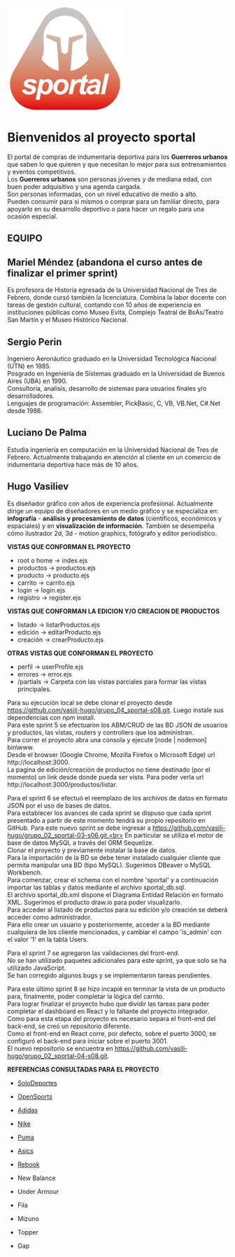 ![Logo](https://github.com/vasili-hugo/grupo_02_sportal/blob/master/public/imgs/sportal_logo_000.png)

# Bienvenidos al proyecto sportal

El portal de compras de indumentaria deportiva para los **Guerreros urbanos** que saben lo que quieren y que necesitan lo mejor para sus entrenamientos y eventos competitivos.</br>
Los **Guerreros urbanos** son personas jóvenes y de mediana edad, con buen poder adquisitivo y una agenda cargada.</br>
Son personas informadas, con un nivel educativo de medio a alto.</br>
Pueden consumir para si mismos o comprar para un familiar directo, para apoyarlo en su desarrollo deportivo o para hacer un regalo para una ocasión especial.


**EQUIPO**
--------------------------

## Mariel Méndez (abandona el curso antes de finalizar el primer sprint)
Es profesora de Historia egresada de la Universidad Nacional de Tres de Febrero, donde cursó también la licenciatura. Combina la labor docente con tareas de gestión cultural, contando con 10 años de experiencia en instituciones públicas como Museo Evita, Complejo Teatral de BsAs/Teatro San Martín y el Museo Histórico Nacional. 

## Sergio Perin
Ingeniero Aeronáutico graduado en la Universidad Tecnológica Nacional (UTN) en 1985.</br>
Posgrado en Ingeniería de Sistemas graduado en la Universidad de Buenos Aires (UBA) en 1990.</br>
Consultoria, analisis, desarrollo de sistemas para usuarios finales y/o desarrolladores.</br>
Lenguajes de programación: Assembler, PickBasic, C, VB, VB.Net, C#.Net desde 1986.

## Luciano De Palma
Estudia ingeniería en computación en la Universidad Nacional de Tres de Febrero.
Actualmente trabajando en atención al cliente en un comercio de indumentaria deportiva hace más de 10 años.

## Hugo Vasiliev
Es diseñador gráfico con años de experiencia profesional. Actualmente dirige un equipo de diseñadores en un medio gráfico y se especializa en: **infografía** -  **análisis y procesamiento de datos** (científicos, económicos y espaciales) y en **visualización de información**.  También se desempeña cómo ilustrador 2d, 3d - motion graphics, fotógrafo y editor periodístico.


**VISTAS QUE CONFORMAN EL PROYECTO**

- root o home -> index.ejs<br>
- productos   -> productos.ejs<br>
- producto    -> producto.ejs<br>
- carrito     -> carrito.ejs<br>
- login       -> login.ejs<br>
- registro    -> register.ejs<br>

**VISTAS QUE CONFORMAN LA EDICION Y/O CREACION DE PRODUCTOS**

- listado     -> listarProductos.ejs<br>
- edición     -> editarProducto.ejs<br>
- creación    -> crearProducto.ejs<br>

**OTRAS VISTAS QUE CONFORMAN EL PROYECTO**

- perfil      -> userProfile.ejs<br>
- errores     -> error.ejs<br>
- /partials   -> Carpeta con las vistas parciales para formar las vistas principales.<br>

Para su ejecución local se debe clonar el proyecto desde https://github.com/vasili-hugo/grupo_04_sportal-s08.git. Luego instale sus dependencias con npm install.<br>
Para este sprint 5 se efectuaron los ABM/CRUD de las BD JSON de usuarios y productos, las vistas, routers y controllers que los administran.<br>
Para correr el proyecto abra una consola y ejecute [node | nodemon] bin\www.<br>
Desde el browser (Google Chrome, Mozilla Firefox o Microsoft Edge) url http://localhost:3000.<br>
La pagina de edición/creación de productos no tiene destinado (por el momento) un link desde donde pueda ser vista. Para poder verla url http://localhost:3000/productos/listar.

Para el sprint 6 se efectuó el reemplazo de los archivos de datos en formato JSON por el uso de bases de datos.<br>
Para establecer los avances de cada sprint se dispuso que cada sprint presentado a partir de este momento tendrá su propio repositorio en GitHub. Para este nuevo sprint se debe ingresar a https://github.com/vasili-hugo/grupo_02_sportal-03-s06.git.<br>
En particular se utiliza el motor de base de datos MySQL a través del ORM Sequelize.<br>
Clonar el proyecto y previamente instalar la base de datos.<br>
Para la importación de la BD se debe tener instalado cualquier cliente que permita manipular una BD (tipo MySQL). Sugerimos DBeaver o MySQL Workbench.<br>
Para comenzar, crear el schema con el nombre 'sportal' y a continuación importar las tablas y datos mediante el archivo sportal_db.sql.<br>
El archivo sportal_db.xml dispone el Diagrama Entidad Relación en formato XML. Sugerimos el producto draw.io para poder visualizarlo.<br>
Para acceder al listado de productos para su edición y/o creación se deberá acceder como administrador.<br>
Para ello crear un usuario y posteriormente, acceder a la BD mediante cualquiera de los cliente mencionados, y cambiar el campo 'is_admin' con el valor '1' en la tabla Users.

Para el sprint 7 se agregaron las validaciones del front-end.<br>
No se han utilizado paquetes adicionales para este sprint, ya que solo se ha utilizado JavaScript.<br>
Se han corregido algunos bugs y se implementaron tareas pendientes.

Para este último sprint 8 se hizo incapié en terminar la vista de un producto para, finalmente, poder completar la lógica del carrito.<br>
Para lograr finalizar el proyecto hubo que dividir las tareas para poder completar el dashboard en React y lo faltante del proyecto integrador.<br>
Como para esta etapa del proyecto es necesario separa el front-end del back-end, se creó un repositorio diferente.<br>
Como el front-end en React corre, por defecto, sobre el puerto 3000, se configuró el back-end para iniciar sobre el puerto 3001.<br>
El nuevo repositorio se encuentra en https://github.com/vasili-hugo/grupo_02_sportal-04-s08.git.

**REFERENCIAS CONSULTADAS PARA EL PROYECTO**

- [SoloDeportes](https://www.solodeportes.com.ar/) 
- [OpenSports](https://www.opensports.com.ar/) 
- [Adidas](https://www.adidas.com.ar/) 
- [Nike](https://www.nike.com/ar/) 
- [Puma](https://us.puma.com/)
- [Asics](https://www.asics.com/es/es-es/) 
- [Rebook](https://www.reebok.com/us) 

- New Balance</br>
- Under Armour</br>
- Fila</br>
- Mizuno</br>
- Topper<br>
- Gap